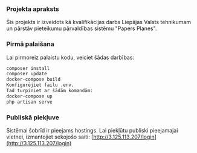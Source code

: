 ### Projekta apraksts
Šis projekts ir izveidots kā kvalifikācijas darbs Liepājas Valsts tehnikumam un pārstāv pieteikumu pārvaldības sistēmu "Papers Planes".

### Pirmā palaišana
Lai pirmoreiz palaistu kodu, veiciet šādas darbības:

```bash
composer install
composer update
docker-compose build
Konfigurējiet failu .env.
Tad turpiniet ar šādām komandām:
docker-compose up
php artisan serve
```

### Publiskā piekļuve
Sistēmai šobrīd ir pieejams hostings. Lai piekļūtu publiski pieejamajai vietnei, izmantojiet sekojošo saiti:
[http://3.125.113.207/login](http://3.125.113.207/login)
